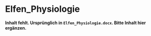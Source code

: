 # Elfen_Physiologie

**Inhalt fehlt. Ursprünglich in `Elfen_Physiologie.docx`. Bitte Inhalt hier ergänzen.**
